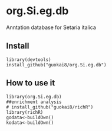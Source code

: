 # org.Si.eg.db
Anntation database for Setaria italica
## Install
```
library(devtools)
install_github("guokai8/org.Si.eg.db")
```
## How to use it 
```
library(org.Si.eg.db)
##enrichment analysis
# install_github("guokai8/richR")
library(richR)
godata<-buildOwn()
kodata<-buildOwn()
```
